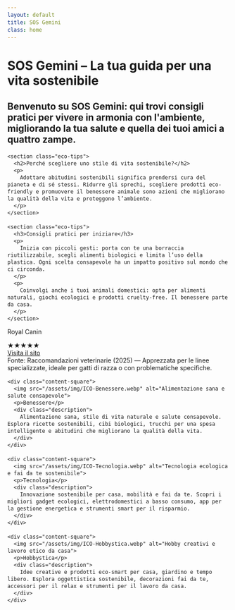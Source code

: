 ```yaml
---
layout: default
title: SOS Gemini
class: home
---
```


<div class="post-container">
  <div class="intro">
    <h1 class="main-title-centered">SOS Gemini – La tua guida per una vita sostenibile</h1>
    <h2 class="small-title">
      Benvenuto su SOS Gemini: qui trovi consigli pratici per vivere in armonia con l'ambiente, migliorando la tua salute e quella dei tuoi amici a quattro zampe.
    </h2>
  </div>

  <!-- PARAGRAFI -->
  <div class="main-content">
    
    <section class="eco-tips">
      <h2>Perché scegliere uno stile di vita sostenibile?</h2>
      <p>
        Adottare abitudini sostenibili significa prendersi cura del pianeta e di sé stessi. Ridurre gli sprechi, scegliere prodotti eco-friendly e promuovere il benessere animale sono azioni che migliorano la qualità della vita e proteggono l’ambiente.
      </p>
    </section>

    <section class="eco-tips">
      <h3>Consigli pratici per iniziare</h3>
      <p>
        Inizia con piccoli gesti: porta con te una borraccia riutilizzabile, scegli alimenti biologici e limita l’uso della plastica. Ogni scelta consapevole ha un impatto positivo sul mondo che ci circonda.
      </p>
      <p>
        Coinvolgi anche i tuoi animali domestici: opta per alimenti naturali, giochi ecologici e prodotti cruelty-free. Il benessere parte da casa.
      </p>
    </section>
  </div>

  <!-- QUADRATI -->
  <div class="square-grid">
    <div class="content-square">
      <p>Royal Canin</p>
      <div class="rating-stars">★★★★★</div>
      <a class="brand-name" href="https://www.royalcanin.com/it" target="_blank" rel="noopener">Visita il sito</a>
      <div class="description">
        Fonte: Raccomandazioni veterinarie (2025) — Apprezzata per le linee specializzate, ideale per gatti di razza o con problematiche specifiche.
      </div>
    </div>

    <div class="content-square">
      <img src="/assets/img/ICO-Benessere.webp" alt="Alimentazione sana e salute consapevole">
      <p>Benessere</p>
      <div class="description">
        Alimentazione sana, stile di vita naturale e salute consapevole. Esplora ricette sostenibili, cibi biologici, trucchi per una spesa intelligente e abitudini che migliorano la qualità della vita.
      </div>
    </div>

    <div class="content-square">
      <img src="/assets/img/ICO-Tecnologia.webp" alt="Tecnologia ecologica e fai da te sostenibile">
      <p>Tecnologia</p>
      <div class="description">
        Innovazione sostenibile per casa, mobilità e fai da te. Scopri i migliori gadget ecologici, elettrodomestici a basso consumo, app per la gestione energetica e strumenti smart per il risparmio.
      </div>
    </div>

    <div class="content-square">
      <img src="/assets/img/ICO-Hobbystica.webp" alt="Hobby creativi e lavoro etico da casa">
      <p>Hobbystica</p>
      <div class="description">
        Idee creative e prodotti eco-smart per casa, giardino e tempo libero. Esplora oggettistica sostenibile, decorazioni fai da te, accessori per il relax e strumenti per il lavoro da casa.
      </div>
    </div>
  </div>
</div>
